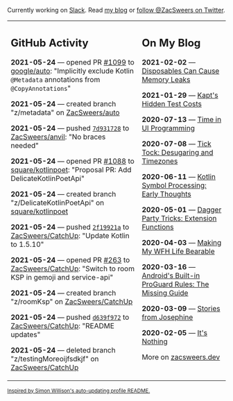 Currently working on [Slack](https://slack.com/). Read [my blog](https://zacsweers.dev/) or [follow @ZacSweers on Twitter](https://twitter.com/ZacSweers).

<table><tr><td valign="top" width="60%">

## GitHub Activity
<!-- githubActivity starts -->
**2021-05-24** — opened PR [#1099](https://api.github.com/repos/google/auto/pulls/1099) to [google/auto](https://api.github.com/repos/google/auto): "Implicitly exclude Kotlin `@Metadata` annotations from `@CopyAnnotations`"

**2021-05-24** — created branch "z/metadata" on [ZacSweers/auto](https://api.github.com/repos/ZacSweers/auto)

**2021-05-24** — pushed [`7d931728`](https://github.com/ZacSweers/anvil/commit/7d931728228eeb26e8455641244f0542fc7c0753) to [ZacSweers/anvil](https://api.github.com/repos/ZacSweers/anvil): "No braces needed"

**2021-05-24** — opened PR [#1088](https://api.github.com/repos/square/kotlinpoet/pulls/1088) to [square/kotlinpoet](https://api.github.com/repos/square/kotlinpoet): "Proposal PR: Add DelicateKotlinPoetApi"

**2021-05-24** — created branch "z/DelicateKotlinPoetApi" on [square/kotlinpoet](https://api.github.com/repos/square/kotlinpoet)

**2021-05-24** — pushed [`2f19921a`](https://github.com/ZacSweers/CatchUp/commit/2f19921a92407fd1b4334d9ede3be5495d8a08b3) to [ZacSweers/CatchUp](https://api.github.com/repos/ZacSweers/CatchUp): "Update Kotlin to 1.5.10"

**2021-05-24** — opened PR [#263](https://api.github.com/repos/ZacSweers/CatchUp/pulls/263) to [ZacSweers/CatchUp](https://api.github.com/repos/ZacSweers/CatchUp): "Switch to room KSP in gemoji and service-api"

**2021-05-24** — created branch "z/roomKsp" on [ZacSweers/CatchUp](https://api.github.com/repos/ZacSweers/CatchUp)

**2021-05-24** — pushed [`d639f972`](https://github.com/ZacSweers/CatchUp/commit/d639f972eb8634ec8477604f547ad197f61e5114) to [ZacSweers/CatchUp](https://api.github.com/repos/ZacSweers/CatchUp): "README updates"

**2021-05-24** — deleted branch "z/testingMoreoijfsdkjf" on [ZacSweers/CatchUp](https://api.github.com/repos/ZacSweers/CatchUp)
<!-- githubActivity ends -->
</td><td valign="top" width="40%">

## On My Blog
<!-- blog starts -->
**2021-02-02** — [Disposables Can Cause Memory Leaks](https://www.zacsweers.dev/disposables-can-cause-memory-leaks/)

**2021-01-29** — [Kapt's Hidden Test Costs](https://www.zacsweers.dev/kapts-hidden-test-costs/)

**2020-07-13** — [Time in UI Programming](https://www.zacsweers.dev/time-in-ui/)

**2020-07-08** — [Tick Tock: Desugaring and Timezones](https://www.zacsweers.dev/ticktock-desugaring-timezones/)

**2020-06-11** — [Kotlin Symbol Processing: Early Thoughts](https://www.zacsweers.dev/kotlin-symbol-processor-early-thoughts/)

**2020-05-01** — [Dagger Party Tricks: Extension Functions](https://www.zacsweers.dev/dagger-party-tricks-extension-functions/)

**2020-04-03** — [Making My WFH Life Bearable](https://www.zacsweers.dev/making-wfh-life-bearable/)

**2020-03-16** — [Android's Built-in ProGuard Rules: The Missing Guide](https://www.zacsweers.dev/android-proguard-rules/)

**2020-03-09** — [Stories from Josephine](https://www.zacsweers.dev/stories-from-josephine/)

**2020-02-05** — [It's Nothing](https://www.zacsweers.dev/its-nothing/)
<!-- blog ends -->
More on [zacsweers.dev](https://zacsweers.dev/)
</td></tr></table>

<sub><a href="https://simonwillison.net/2020/Jul/10/self-updating-profile-readme/">Inspired by Simon Willison's auto-updating profile README.</a></sub>